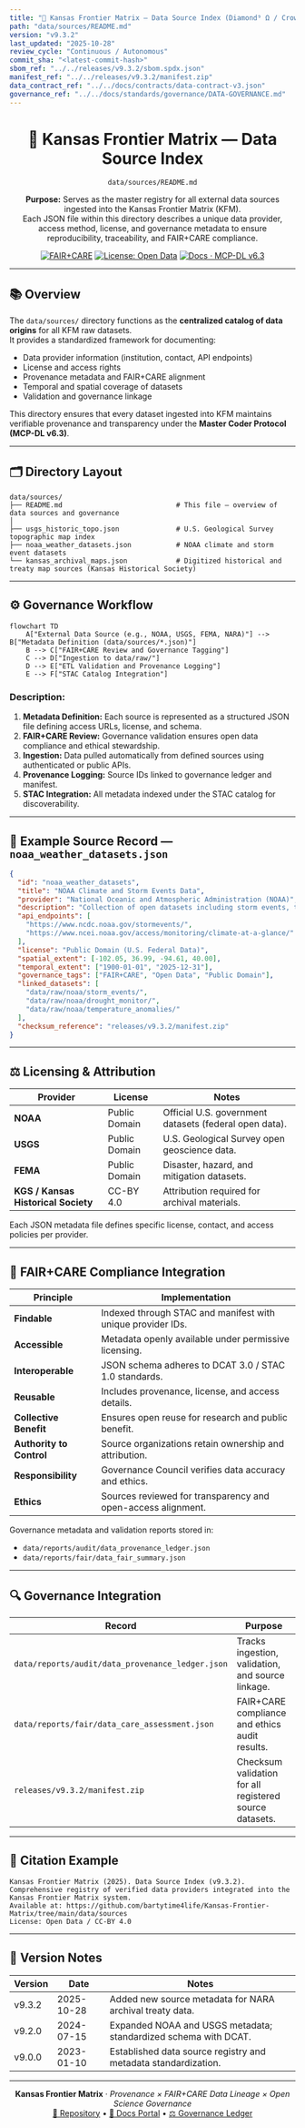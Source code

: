 ```yaml
---
title: "🔗 Kansas Frontier Matrix — Data Source Index (Diamond⁹ Ω / Crown∞Ω Ultimate Certified)"
path: "data/sources/README.md"
version: "v9.3.2"
last_updated: "2025-10-28"
review_cycle: "Continuous / Autonomous"
commit_sha: "<latest-commit-hash>"
sbom_ref: "../../releases/v9.3.2/sbom.spdx.json"
manifest_ref: "../../releases/v9.3.2/manifest.zip"
data_contract_ref: "../../docs/contracts/data-contract-v3.json"
governance_ref: "../../docs/standards/governance/DATA-GOVERNANCE.md"
---
```


<div align="center">

# 🔗 Kansas Frontier Matrix — **Data Source Index**
`data/sources/README.md`

**Purpose:** Serves as the master registry for all external data sources ingested into the Kansas Frontier Matrix (KFM).  
Each JSON file within this directory describes a unique data provider, access method, license, and governance metadata to ensure reproducibility, traceability, and FAIR+CARE compliance.

[![FAIR+CARE](https://img.shields.io/badge/FAIR%2BCARE-Certified-gold)](../../docs/standards/faircare-validation.md)
[![License: Open Data](https://img.shields.io/badge/License-Open%20Data-green)](../../LICENSE)
[![Docs · MCP-DL v6.3](https://img.shields.io/badge/Docs-MCP--DL%20v6.3-blue)](../../docs/architecture/repo-focus.md)

</div>

---

## 📚 Overview

The `data/sources/` directory functions as the **centralized catalog of data origins** for all KFM raw datasets.  
It provides a standardized framework for documenting:
- Data provider information (institution, contact, API endpoints)  
- License and access rights  
- Provenance metadata and FAIR+CARE alignment  
- Temporal and spatial coverage of datasets  
- Validation and governance linkage  

This directory ensures that every dataset ingested into KFM maintains verifiable provenance and transparency under the **Master Coder Protocol (MCP-DL v6.3)**.

---

## 🗂️ Directory Layout

```plaintext
data/sources/
├── README.md                            # This file — overview of data sources and governance
│
├── usgs_historic_topo.json              # U.S. Geological Survey topographic map index
├── noaa_weather_datasets.json           # NOAA climate and storm event datasets
└── kansas_archival_maps.json            # Digitized historical and treaty map sources (Kansas Historical Society)
```

---

## ⚙️ Governance Workflow

```mermaid
flowchart TD
    A["External Data Source (e.g., NOAA, USGS, FEMA, NARA)"] --> B["Metadata Definition (data/sources/*.json)"]
    B --> C["FAIR+CARE Review and Governance Tagging"]
    C --> D["Ingestion to data/raw/"]
    D --> E["ETL Validation and Provenance Logging"]
    E --> F["STAC Catalog Integration"]
```

### Description:
1. **Metadata Definition:** Each source is represented as a structured JSON file defining access URLs, license, and schema.  
2. **FAIR+CARE Review:** Governance validation ensures open data compliance and ethical stewardship.  
3. **Ingestion:** Data pulled automatically from defined sources using authenticated or public APIs.  
4. **Provenance Logging:** Source IDs linked to governance ledger and manifest.  
5. **STAC Integration:** All metadata indexed under the STAC catalog for discoverability.

---

## 🧩 Example Source Record — `noaa_weather_datasets.json`

```json
{
  "id": "noaa_weather_datasets",
  "title": "NOAA Climate and Storm Events Data",
  "provider": "National Oceanic and Atmospheric Administration (NOAA)",
  "description": "Collection of open datasets including storm events, temperature anomalies, and drought monitor data for Kansas.",
  "api_endpoints": [
    "https://www.ncdc.noaa.gov/stormevents/",
    "https://www.ncei.noaa.gov/access/monitoring/climate-at-a-glance/"
  ],
  "license": "Public Domain (U.S. Federal Data)",
  "spatial_extent": [-102.05, 36.99, -94.61, 40.00],
  "temporal_extent": ["1900-01-01", "2025-12-31"],
  "governance_tags": ["FAIR+CARE", "Open Data", "Public Domain"],
  "linked_datasets": [
    "data/raw/noaa/storm_events/",
    "data/raw/noaa/drought_monitor/",
    "data/raw/noaa/temperature_anomalies/"
  ],
  "checksum_reference": "releases/v9.3.2/manifest.zip"
}
```

---

## ⚖️ Licensing & Attribution

| Provider | License | Notes |
|-----------|----------|-------|
| **NOAA** | Public Domain | Official U.S. government datasets (federal open data). |
| **USGS** | Public Domain | U.S. Geological Survey open geoscience data. |
| **FEMA** | Public Domain | Disaster, hazard, and mitigation datasets. |
| **KGS / Kansas Historical Society** | CC-BY 4.0 | Attribution required for archival materials. |

Each JSON metadata file defines specific license, contact, and access policies per provider.

---

## 🧠 FAIR+CARE Compliance Integration

| Principle | Implementation |
|------------|----------------|
| **Findable** | Indexed through STAC and manifest with unique provider IDs. |
| **Accessible** | Metadata openly available under permissive licensing. |
| **Interoperable** | JSON schema adheres to DCAT 3.0 / STAC 1.0 standards. |
| **Reusable** | Includes provenance, license, and access details. |
| **Collective Benefit** | Ensures open reuse for research and public benefit. |
| **Authority to Control** | Source organizations retain ownership and attribution. |
| **Responsibility** | Governance Council verifies data accuracy and ethics. |
| **Ethics** | Sources reviewed for transparency and open-access alignment. |

Governance metadata and validation reports stored in:  
- `data/reports/audit/data_provenance_ledger.json`  
- `data/reports/fair/data_fair_summary.json`

---

## 🔍 Governance Integration

| Record | Purpose |
|---------|----------|
| `data/reports/audit/data_provenance_ledger.json` | Tracks ingestion, validation, and source linkage. |
| `data/reports/fair/data_care_assessment.json` | FAIR+CARE compliance and ethics audit results. |
| `releases/v9.3.2/manifest.zip` | Checksum validation for all registered source datasets. |

---

## 🧾 Citation Example

```text
Kansas Frontier Matrix (2025). Data Source Index (v9.3.2).
Comprehensive registry of verified data providers integrated into the Kansas Frontier Matrix system.
Available at: https://github.com/bartytime4life/Kansas-Frontier-Matrix/tree/main/data/sources
License: Open Data / CC-BY 4.0
```

---

## 🧾 Version Notes

| Version | Date | Notes |
|----------|------|--------|
| v9.3.2 | 2025-10-28 | Added new source metadata for NARA archival treaty data. |
| v9.2.0 | 2024-07-15 | Expanded NOAA and USGS metadata; standardized schema with DCAT. |
| v9.0.0 | 2023-01-10 | Established data source registry and metadata standardization. |

---

<div align="center">

**Kansas Frontier Matrix** · *Provenance × FAIR+CARE Data Lineage × Open Science Governance*  
[🔗 Repository](https://github.com/bartytime4life/Kansas-Frontier-Matrix) • [🧭 Docs Portal](../../docs/) • [⚖️ Governance Ledger](../../docs/standards/governance/)

</div>